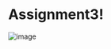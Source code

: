 # Assignment3!
![image](https://github.com/user-attachments/assets/9d259b33-a7bc-4cd1-91c1-3c8fe91325e9)

